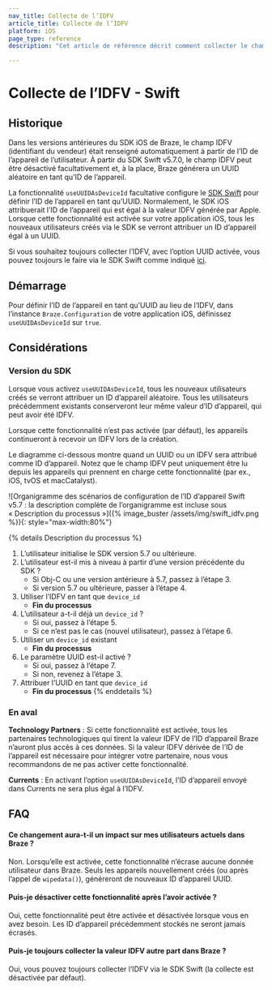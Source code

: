 ```yaml
---
nav_title: Collecte de l’IDFV
article_title: Collecte de l’IDFV
platform: iOS
page_type: reference
description: "Cet article de référence décrit comment collecter le champ IDFV facultatif pour le SDK Swift."

---
```


# Collecte de l’IDFV - Swift

## Historique

Dans les versions antérieures du SDK iOS de Braze, le champ IDFV (identifiant du vendeur) était renseigné automatiquement à partir de l’ID de l’appareil de l’utilisateur. À partir du SDK Swift v5.7.0, le champ IDFV peut être désactivé facultativement et, à la place, Braze générera un UUID aléatoire en tant qu’ID de l’appareil.

La fonctionnalité `useUUIDAsDeviceId` facultative configure le [SDK Swift](https://github.com/braze-inc/braze-swift-sdk) pour définir l’ID de l’appareil en tant qu’UUID. Normalement, le SDK iOS attribuerait l’ID de l’appareil qui est égal à la valeur IDFV générée par Apple. Lorsque cette fonctionnalité est activée sur votre application iOS, tous les nouveaux utilisateurs créés via le SDK se verront attribuer un ID d’appareil égal à un UUID.

Si vous souhaitez toujours collecter l’IDFV, avec l’option UUID activée, vous pouvez toujours le faire via le SDK Swift comme indiqué [ici](https://braze-inc.github.io/braze-swift-sdk/documentation/brazekit/braze/set(identifierforvendor:)).

## Démarrage

Pour définir l’ID de l’appareil en tant qu’UUID au lieu de l’IDFV, dans l’instance `Braze.Configuration` de votre application iOS, définissez `useUUIDAsDeviceId` sur `true`.

## Considérations

### Version du SDK

Lorsque vous activez `useUUIDAsDeviceId`, tous les nouveaux utilisateurs créés se verront attribuer un ID d’appareil aléatoire. Tous les utilisateurs précédemment existants conserveront leur même valeur d’ID d’appareil, qui peut avoir été IDFV.

Lorsque cette fonctionnalité n’est pas activée (par défaut), les appareils continueront à recevoir un IDFV lors de la création.

Le diagramme ci-dessous montre quand un UUID ou un IDFV sera attribué comme ID d’appareil. Notez que le champ IDFV peut uniquement être lu depuis les appareils qui prennent en charge cette fonctionnalité (par ex., iOS, tvOS et macCatalyst).

![Organigramme des scénarios de configuration de l’ID d’appareil Swift v5.7 : la description complète de l’organigramme est incluse sous « Description du processus »]({% image_buster /assets/img/swift_idfv.png %}){: style="max-width:80%"}

{% details Description du processus %}
1. L’utilisateur initialise le SDK version 5.7 ou ultérieure.
2. L’utilisateur est-il mis à niveau à partir d’une version précédente du SDK ?
	- Si Obj-C ou une version antérieure à 5.7, passez à l’étape 3.
	- Si version 5.7 ou ultérieure, passer à l’étape 4.
3. Utiliser l’IDFV en tant que `device_id`
	- **Fin du processus**
4. L’utilisateur a-t-il déjà un `device_id` ?
	- Si oui, passez à l’étape 5.
	- Si ce n’est pas le cas (nouvel utilisateur), passez à l’étape 6.
5. Utiliser un `device_id` existant
	- **Fin du processus**
6. Le paramètre UUID est-il activé ?
	- Si oui, passez à l’étape 7.
	- Si non, revenez à l’étape 3.
7. Attribuer l’UUID en tant que `device_id`
	- **Fin du processus**
{% enddetails %}

### En aval 

**Technology Partners** : Si cette fonctionnalité est activée, tous les partenaires technologiques qui tirent la valeur IDFV de l’ID d’appareil Braze n’auront plus accès à ces données. Si la valeur IDFV dérivée de l’ID de l’appareil est nécessaire pour intégrer votre partenaire, nous vous recommandons de ne pas activer cette fonctionnalité.

**Currents** : En activant l’option `useUUIDAsDeviceId`, l’ID d’appareil envoyé dans Currents ne sera plus égal à l’IDFV.

## FAQ

#### Ce changement aura-t-il un impact sur mes utilisateurs actuels dans Braze ?
Non. Lorsqu’elle est activée, cette fonctionnalité n’écrase aucune donnée utilisateur dans Braze. Seuls les appareils nouvellement créés (ou après l’appel de `wipedata()`), généreront de nouveaux ID d’appareil UUID.

#### Puis-je désactiver cette fonctionnalité après l’avoir activée ?
Oui, cette fonctionnalité peut être activée et désactivée lorsque vous en avez besoin. Les ID d’appareil précédemment stockés ne seront jamais écrasés.

#### Puis-je toujours collecter la valeur IDFV autre part dans Braze ? 
Oui, vous pouvez toujours collecter l’IDFV via le SDK Swift (la collecte est désactivée par défaut). 
